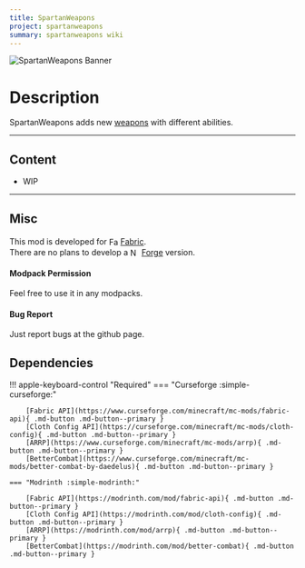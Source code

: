 ```yaml
---
title: SpartanWeapons
project: spartanweapons
summary: spartanweapons wiki
---
```

<script src="/wiki/javascripts/data.js"></script>
<script src="/wiki/javascripts/sidebar.js" id="spartanweapons"></script>

![SpartanWeapons Banner](/wiki/assets/general/banner/spartanweaponsbanner.png)

<!-- ---
<div id="showcase-gallery" modid="spartanweapons" image_1="spartanweapons_image_1" image_2="spartanweapons_image_2" image_3="spartanweapons_image_3"></div>
<script src="/wiki/javascripts/showcase.js"></script>
--- -->

# Description
SpartanWeapons adds new [weapons](https://minecraft.wiki/w/Weapon) with different abilities.

---
## Content
- WIP
<!-- - [Block List](/wiki/mods/spartanweapons/Blocks/#list-of-blocks)
- [Entity List](/wiki/mods/spartanweapons/Entities/#list-of-entities)
- [Item List](/wiki/mods/spartanweapons/Items/#list-of-items)
- [Structure List](/wiki/mods/spartanweapons/Structures/#list-of-structures) -->
  
---
## Misc
This mod is developed for <img src="https://fabricmc.net/assets/logo.png" alt="Fabric" width="16" height="16" style="position: relative; top: 3px;"> [Fabric](https://fabricmc.net/).  
There are no plans to develop a <img src="https://neoforged.net/img/authors/neoforged.png" alt="NeoForged" width="16" height="16" style="position: relative; top: 3px;"> [Forge](https://neoforged.net/) version.  

#### Modpack Permission
Feel free to use it in any modpacks.  

#### Bug Report
Just report bugs at the github page.  

## Dependencies

!!! apple-keyboard-control "Required"
    === "Curseforge :simple-curseforge:"

        [Fabric API](https://www.curseforge.com/minecraft/mc-mods/fabric-api){ .md-button .md-button--primary }
        [Cloth Config API](https://curseforge.com/minecraft/mc-mods/cloth-config){ .md-button .md-button--primary }
        [ARRP](https://www.curseforge.com/minecraft/mc-mods/arrp){ .md-button .md-button--primary }
        [BetterCombat](https://www.curseforge.com/minecraft/mc-mods/better-combat-by-daedelus){ .md-button .md-button--primary }

    === "Modrinth :simple-modrinth:"

        [Fabric API](https://modrinth.com/mod/fabric-api){ .md-button .md-button--primary }
        [Cloth Config API](https://modrinth.com/mod/cloth-config){ .md-button .md-button--primary }
        [ARRP](https://modrinth.com/mod/arrp){ .md-button .md-button--primary }
        [BetterCombat](https://modrinth.com/mod/better-combat){ .md-button .md-button--primary }

